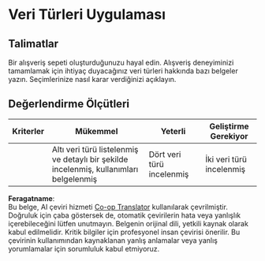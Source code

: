 <!--
CO_OP_TRANSLATOR_METADATA:
{
  "original_hash": "3869244ceda606c4969d8cdd82679867",
  "translation_date": "2025-08-25T21:58:10+00:00",
  "source_file": "2-js-basics/1-data-types/assignment.md",
  "language_code": "tr"
}
-->
# Veri Türleri Uygulaması

## Talimatlar

Bir alışveriş sepeti oluşturduğunuzu hayal edin. Alışveriş deneyiminizi tamamlamak için ihtiyaç duyacağınız veri türleri hakkında bazı belgeler yazın. Seçimlerinize nasıl karar verdiğinizi açıklayın.

## Değerlendirme Ölçütleri

Kriterler | Mükemmel | Yeterli | Geliştirme Gerekiyor
--- | --- | --- | --- |
||Altı veri türü listelenmiş ve detaylı bir şekilde incelenmiş, kullanımları belgelenmiş|Dört veri türü incelenmiş|İki veri türü incelenmiş|

**Feragatname**:  
Bu belge, AI çeviri hizmeti [Co-op Translator](https://github.com/Azure/co-op-translator) kullanılarak çevrilmiştir. Doğruluk için çaba göstersek de, otomatik çevirilerin hata veya yanlışlık içerebileceğini lütfen unutmayın. Belgenin orijinal dili, yetkili kaynak olarak kabul edilmelidir. Kritik bilgiler için profesyonel insan çevirisi önerilir. Bu çevirinin kullanımından kaynaklanan yanlış anlamalar veya yanlış yorumlamalar için sorumluluk kabul etmiyoruz.